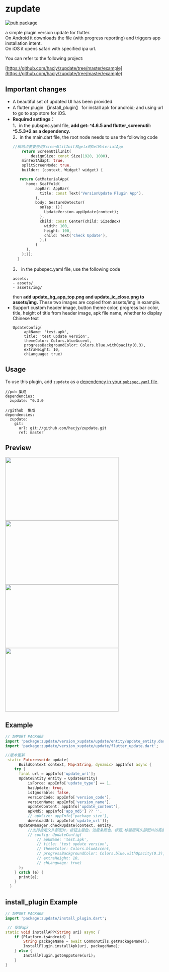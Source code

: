 # zupdate

[![pub package](https://img.shields.io/pub/v/zupdate.svg)](https://pub.dartlang.org/packages/zupdate)

a simple plugin version update for flutter.\
On Android it downloads the file (with progress reporting) and triggers app installation intent.\
On iOS it opens safari with specified ipa url.

You can refer to the following project:

[https://github.com/hacjy/zupdate/tree/master/example](https://github.com/hacjy/zupdate/tree/master/example)

## Important changes
* A beautiful set of updated UI has been provided.
* A flutter plugin 【install_plugin】 for install apk for android; and using url to go to app store for iOS.
*  **Required settings：** \
    1、in the pubspec.yaml file, **add get: ^4.6.5 and flutter_screenutil: ^5.5.3+2 as a dependency.**\
    2、in the main.dart file, the root node needs to use the following code
    ``` dart
    //根结点要要使用ScreenUtilInit和getx的GetMaterialApp
        return ScreenUtilInit(
            designSize: const Size(1920, 1080),
        minTextAdapt: true,
        splitScreenMode: true,
        builder: (context, Widget? widget) {

       return GetMaterialApp(
          home: Scaffold(
              appBar: AppBar(
                title: const Text('VersionUpdate Plugin App'),
              ),
              body: GestureDetector(
                onTap: (){
                  UpdateVersion.appUpdate(context);
                },
                child: const Center(child: SizedBox(
                  width: 100,
                  height: 100,
                  child: Text('Check Update'),
                ),)
              )
          ),
        );});
      }
    ```
    3、 in the pubspec.yaml file, use the following code
    ```
    assets:
    - assets/
    - assets/img/
    ```
    then **add update_bg_app_top.png and update_ic_close.png to assets/img.** These two images are copied from assets/img in example.
* Support custom header image, button theme color, progress bar color, title, height of title from header image, apk file name, whether to display Chinese text
    ```
    UpdateConfig(
         apkName: 'test.apk',
         title: 'test update version',
         themeColor: Colors.blueAccent,
         progressBackgroundColor: Colors.blue.withOpacity(0.3),
         extraHeight: 10,
         chLanguage: true)
    ```

## Usage

To use this plugin, add `zupdate` as a [dependency in your `pubspec.yaml` file](https://flutter.io/platform-plugins/).
```
//pub 集成
dependencies:
  zupdate: ^0.3.0

//github  集成
dependencies:
  zupdate:
    git:
      url: git://github.com/hacjy/zupdate.git
      ref: master
```

## Preview

<img src="https://github.com/hacjy/zupdate/blob/master/example/assets/screenshot/Screenshot_20230424_111039_1.jpg" width="360" height="202"/> <img src="https://github.com/hacjy/zupdate/blob/master/example/assets/screenshot/Screenshot_20230424_111051_2.jpg" width="360" height="202"/>
<img src="https://github.com/hacjy/zupdate/blob/master/example/assets/screenshot/Screenshot_20230424_111203_3.jpg" width="360" height="202"/> <img src="https://github.com/hacjy/zupdate/blob/master/example/assets/screenshot/Screenshot_20230424_111236_retry.jpg" width="360" height="202"/>

## Example

``` dart
// IMPORT PACKAGE
import 'package:zupdate/version_xupdate/update/entity/update_entity.dart';
import 'package:zupdate/version_xupdate/update/flutter_update.dart';

//版本更新
 static Future<void> update(
      BuildContext context, Map<String, dynamic> appInfo) async {
    try {
      final url = appInfo['update_url'];
      UpdateEntity entity = UpdateEntity(
          isForce: appInfo['update_type'] == 1,
          hasUpdate: true,
          isIgnorable: false,
          versionCode: appInfo['version_code'],
          versionName: appInfo['version_name'],
          updateContent: appInfo['update_content'],
          apkMd5: appInfo['app_md5'] ?? '',
          // apkSize: appInfo['package_size'],
          downloadUrl: appInfo['update_url']);
      UpdateManager.checkUpdate(context, entity,
          //支持自定义头部图片，按钮主题色，进度条颜色，标题,标题距离头部图片的高度,apk文件名,是否显示中文文本
          // config: UpdateConfig(
              // apkName: 'test.apk',
              // title: 'test update version',
              // themeColor: Colors.blueAccent,
              // progressBackgroundColor: Colors.blue.withOpacity(0.3),
              // extraHeight: 10,
              // chLanguage: true)
      );
    } catch (e) {
      print(e);
    }
  }
```


## install_plugin Example

``` dart
// IMPORT PACKAGE
import 'package:zupdate/install_plugin.dart';

 // 安装apk
static void installAPP(String uri) async {
    if (Platform.isAndroid) {
        String packageName = await CommonUtils.getPackageName();
        InstallPlugin.installApk(uri, packageName);
    } else {
        InstallPlugin.gotoAppStore(uri);
    }
}
```

